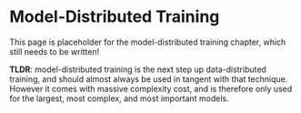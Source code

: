 # Model-Distributed Training

This page is placeholder for the model-distributed training chapter, which still needs to be written!

**TLDR**: model-distributed training is the next step up data-distributed training, and should almost always be used in tangent with that technique. However it comes with massive complexity cost, and is therefore only used for the largest, most complex, and most important models.
